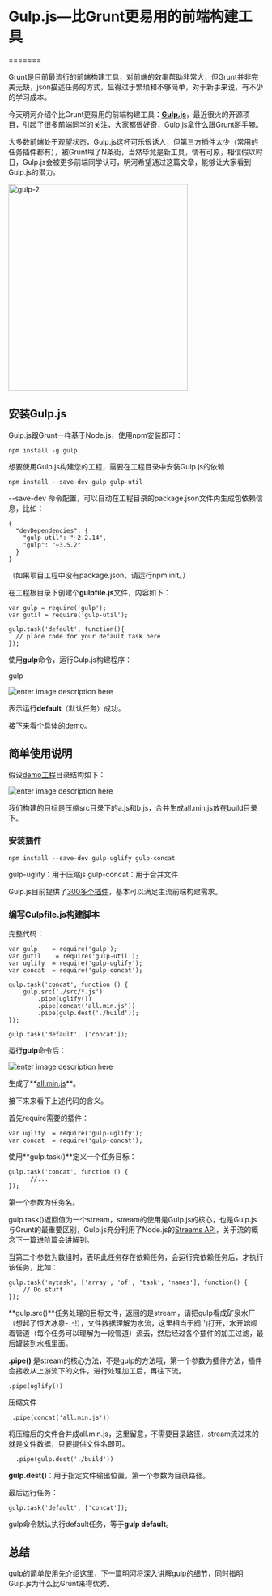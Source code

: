 # Gulp.js—比Grunt更易用的前端构建工具
=======

Grunt是目前最流行的前端构建工具，对前端的效率帮助非常大，但Grunt并非完美无缺，json描述任务的方式，显得过于繁琐和不够简单，对于新手来说，有不少的学习成本。

今天明河介绍个比Grunt更易用的前端构建工具：**[Gulp.js][1]**，最近很火的开源项目，引起了很多前端同学的关注，大家都很好奇，Gulp.js拿什么跟Grunt掰手腕。

大多数前端处于观望状态，Gulp.js这杯可乐很诱人，但第三方插件太少（常用的任务插件都有），被Grunt甩了N条街，当然毕竟是新工具，情有可原，相信假以时日，Gulp.js会被更多前端同学认可，明河希望通过这篇文章，能够让大家看到Gulp.js的潜力。

<a href="http://www.36ria.com/6373/gulp-2" rel="attachment wp-att-6378"><img src="http://www.36ria.com/wp-content/uploads/2014/02/gulp-2.png" alt="gulp-2" width="354" height="407" class="alignnone size-full wp-image-6378" /></a>

## 安装Gulp.js

Gulp.js跟Grunt一样基于Node.js，使用npm安装即可：

    npm install -g gulp
    

想要使用Gulp.js构建您的工程，需要在工程目录中安装Gulp.js的依赖

    npm install --save-dev gulp gulp-util
    

--save-dev 命令配置，可以自动在工程目录的package.json文件内生成包依赖信息，比如：

    {
      "devDependencies": {
        "gulp-util": "~2.2.14",
        "gulp": "~3.5.2"
      }
    }
    

（如果项目工程中没有package.json，请运行npm init。）

在工程根目录下创建个**gulpfile.js**文件，内容如下：

    var gulp = require('gulp');
    var gutil = require('gulp-util');
    
    gulp.task('default', function(){
      // place code for your default task here
    });
    

使用**gulp**命令，运行Gulp.js构建程序：

gulp

![enter image description here][2]

表示运行**default**（默认任务）成功。

接下来看个具体的demo。

## 简单使用说明

假设[demo工程][3]目录结构如下：

![enter image description here][4]

我们构建的目标是压缩src目录下的a.js和b.js，合并生成all.min.js放在build目录下。

### 安装插件

    npm install --save-dev gulp-uglify gulp-concat
    

gulp-uglify：用于压缩js gulp-concat：用于合并文件

Gulp.js目前提供了[300多个插件][5]，基本可以满足主流前端构建需求。

### 编写Gulpfile.js构建脚本

完整代码：

    var gulp    = require('gulp');
    var gutil    = require('gulp-util');
    var uglify  = require('gulp-uglify');
    var concat  = require('gulp-concat');
    
    gulp.task('concat', function () {
        gulp.src('./src/*.js')
            .pipe(uglify())
            .pipe(concat('all.min.js'))
            .pipe(gulp.dest('./build'));
    });
    
    gulp.task('default', ['concat']);
    

运行**gulp**命令后：

![enter image description here][6]

生成了**[all.min.js][7]**。

接下来来看下上述代码的含义。

首先require需要的插件：

    var uglify  = require('gulp-uglify');
    var concat  = require('gulp-concat');
    

使用**gulp.task()**定义一个任务目标：

    gulp.task('concat', function () {
          //...
    });
    

第一个参数为任务名。

gulp.task()返回值为一个stream，stream的使用是Gulp.js的核心，也是Gulp.js与Grunt的最重要区别，Gulp.js充分利用了Node.js的[Streams API][8]，关于流的概念下一篇进阶篇会讲解到。

当第二个参数为数组时，表明此任务存在依赖任务，会运行完依赖任务后，才执行该任务，比如：

    gulp.task('mytask', ['array', 'of', 'task', 'names'], function() {
        // Do stuff
    });
    

**gulp.src()**任务处理的目标文件，返回的是stream，请把gulp看成矿泉水厂（想起了恒大冰泉-_-!），文件数据理解为水流，这里相当于阀门打开，水开始顺着管道（每个任务可以理解为一段管道）流去，然后经过各个插件的加工过滤，最后罐装到水瓶里面。

**.pipe()** 是stream的核心方法，不是gulp的方法哦，第一个参数为插件方法，插件会接收从上游流下的文件，进行处理加工后，再往下流。

    .pipe(uglify())
    

压缩文件

     .pipe(concat('all.min.js'))
    

将压缩后的文件合并成all.min.js，这里留意，不需要目录路径，stream流过来的就是文件数据，只要提供文件名即可。

      .pipe(gulp.dest('./build'))
    

**gulp.dest()**：用于指定文件输出位置，第一个参数为目录路径。

最后运行任务：

    gulp.task('default', ['concat']);
    

gulp命令默认执行default任务，等于**gulp default**。

## 总结

gulp的简单使用先介绍这里，下一篇明河将深入讲解gulp的细节，同时指明Gulp.js为什么比Grunt来得优秀。

 [1]: http://gulpjs.com/
 [2]: http://s0.36ria.com/201402/4922/43292_o.png
 [3]: https://github.com/minghe/Gulp.js-demo
 [4]: http://s3.36ria.com/201402/4922/43293_o.png
 [5]: http://gratimax.github.io/search-gulp-plugins/
 [6]: http://s3.36ria.com/201402/4922/43294_o.png
 [7]: https://github.com/minghe/Gulp.js-demo/blob/master/build/all.min.js
 [8]: http://nodejs.org/api/stream.html

